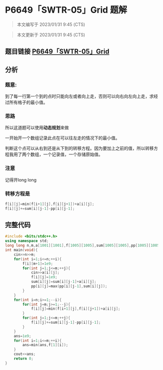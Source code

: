 # P6649「SWTR-05」Grid 题解

> 本文编写于 2023/01/31 9:45 (CTS)

> 本文更新于 2023/01/31 9:45 (CTS)

## 题目链接 [P6649「SWTR-05」Grid](https://www.luogu.com.cn/problem/P6649)

## 分析
### 题意:
到了每一行第一个到的点时只能向左或者向上走，否则可以向右向左向上走，求经过所有格子的最小值。

### 思路
所以这道题可以使用**动态规划**来做

一开始开一个数组记录此点在可以往左走的情况下的最小值。

判断这个点可以从右到还是从下到的转移方程。因为要加上之前的值，所以转移方程我用了两个数组，一个记录值，一个存储原始值。
### 注意
记得开long long

### 转移方程是
```cpp
f[i][j]=min(f[i+1][j],f[i][j+1])+a[i][j];
f[i][j]+=sum[i][j-1]-pp[i][j-1];
```

## 完整代码
```cpp
#include <bits/stdc++.h>
using namespace std;
long long n,m,a[1001][1001],f[1005][1005],sum[1005][1005],pp[1005][1005],ans;
int main(void){
    cin>>n>>m;
    for(int i=1;i<=n;++i){
        f[i][m+1]=1e9;
        for(int j=1;j<=m;++j){
            cin>>a[i][j];
            f[i][j]=1e9;
            sum[i][j]=sum[i][j-1]+a[i][j];
            pp[i][j]=max(pp[i][j-1],sum[i][j]);
        }
    }
    for(int i=n;i>=1;--i){
        for(int j=m;j>=1;--j){
            f[i][j]=min(f[i+1][j],f[i][j+1])+a[i][j];
		}
        for(int j=1;j<=m;++j){
            f[i][j]+=sum[i][j-1]-pp[i][j-1];
		}
    }
    ans=1e9;
    for(int i=1;i<=m;++i){
        ans=min(ans,f[1][i]);
	}
    cout<<ans;
    return 0;
}
```

<script src="https://giscus.app/client.js"
    data-repo="liuzihaohao/liuzihaohao.github.io"
    data-repo-id="R_kgDOI3HDkw"
    data-category="Announcements"
    data-category-id="DIC_kwDOI3HDk84CT4T2"
    data-mapping="pathname"
    data-strict="1"
    data-reactions-enabled="1"
    data-emit-metadata="0"
    data-input-position="top"
    data-theme="preferred_color_scheme"
    data-lang="zh-CN"
    data-loading="lazy"
    crossorigin="anonymous"
    async>
</script>
